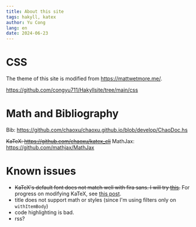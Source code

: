 ```yaml
---
title: About this site
tags: hakyll, katex
author: Yu Cong
lang: en
date: 2024-06-23
---
```



# CSS

The theme of this site is modified from <https://mattwetmore.me/>.

<https://github.com/congyu711/Hakyllsite/tree/main/css>

# Math and Bibliography

Bib: <https://github.com/chaoxu/chaoxu.github.io/blob/develop/ChaoDoc.hs>

~~KaTeX: <https://github.com/chaoxu/katex_cli>~~
MathJax: <https://github.com/mathjax/MathJax>


# Known issues

- ~~KaTeX's default font does not match well with fira sans. I will try [this](https://yingtongli.me/blog/2022/09/24/katex-custom-fonts.html).~~ For progress on modifying KaTeX, see [this post](/posts/katexfont.html).
- title does not support math or styles (since I'm using filters only on `withItemBody`)
- code highlighting is bad.
- rss?